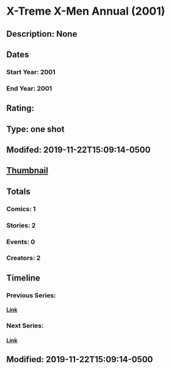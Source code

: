 # X-Treme X-Men Annual (2001)
## Description: None
## Dates
### Start Year: 2001
### End Year: 2001
## Rating: 
## Type: one shot
## Modifed: 2019-11-22T15:09:14-0500
## [Thumbnail](http://i.annihil.us/u/prod/marvel/i/mg/b/40/image_not_available.jpg)
## Totals
### Comics: 1
### Stories: 2
### Events: 0
### Creators: 2
## Timeline
### Previous Series: 
#### [Link]()
### Next Series: 
#### [Link]()
## Modified: 2019-11-22T15:09:14-0500